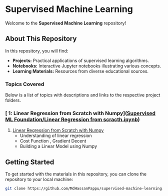 # Supervised Machine Learning

Welcome to the **Supervised Machine Learning** repository!

## About This Repository

In this repository, you will find:

- **Projects:** Practical applications of supervised learning algorithms.
- **Notebooks:** Interactive Jupyter notebooks illustrating various concepts.
- **Learning Materials:** Resources  from diverse educational sources.

### Topics Covered
Below is a list of topics with descriptions and links to the respective project folders.

### [ 1: Linear Regression from Scratch with Numpy]([Supervised ML Foundation/Linear Regression from scracth.ipynb](https://github.com/MdHassanPappu/Supervised-Machine-Learning/blob/main/Supervised%20ML%20Foundation/Linear%20Regression%20from%20scracth.ipynb))

1. [Linear Regression from Scratch with Numpy]([(https://github.com/MdHassanPappu/Supervised-Machine-Learning/blob/main/Foundation%20Notebooks/Univariant%20Regression%20from%20scrathc.ipynb)])
    - Understanding of linear regression
    - Cost Function , Gradient Decent
    - Building a Linear Model using Numpy


## Getting Started

To get started with the materials in this repository, you can clone the repository to your local machine:

```sh
git clone https://github.com/MdHassanPappu/supervised-machine-learning.git
